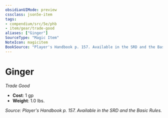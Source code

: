 ```yaml
---
obsidianUIMode: preview
cssclass: json5e-item
tags:
- compendium/src/5e/phb
- item/gear/trade-good
aliases: ["Ginger"]
SourceType: "Magic Item"
NoteIcon: magicitem
BookSource: "Player's Handbook p. 157. Available in the SRD and the Basic Rules."
---
```

# Ginger
*Trade Good*  

- **Cost**: 1 gp
- **Weight**: 1.0 lbs.

*Source: Player's Handbook p. 157. Available in the SRD and the Basic Rules.*
